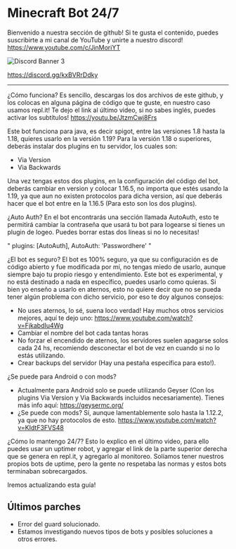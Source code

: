 # Minecraft Bot 24/7
Bienvenido a nuestra sección de github! Si te gusta el contenido, puedes suscribirte a mi canal de YouTube y unirte a nuestro discord!
https://www.youtube.com/c/JinMoriYT

<img src="https://discordapp.com/api/guilds/835595324235317288/widget.png?style=banner3" alt="Discord Banner 3"/>

https://discord.gg/kxBVRrDdky


---------------------------------------

¿Cómo funciona?
Es sencillo, descargas los dos archivos de este github, y los colocas en alguna página de código que te guste, en nuestro caso usamos repl.it!
Te dejo el link al último video, si no sabes inglés, puedes activar los subtítulos!
https://youtu.be/JtzmCwj8Frs

Este bot funciona para java, es decir spigot, entre las versiones 1.8 hasta la 1.18, quieres usarlo en la versión 1.19?
Para la versión 1.18 o superiores, deberás instalar dos plugins en tu servidor, los cuales son:
- Via Version
- Via Backwards

Una vez tengas estos dos plugins, en la configuración del código del bot, deberás cambiar en version y colocar 1.16.5, no importa que estés usando la 1.19, ya que aun no existen protocolos para dicha version, así que deberás hacer que el bot entre en la 1.16.5 (Para esto son los dos plugins).

¿Auto Auth?
En el bot encontrarás una sección llamada AutoAuth, esto te permitirá cambiar la contraseña que usará tu bot para logearse si tienes un plugin de logeo.
Puedes borrar estas dos líneas si no lo necesitas!

" plugins: [AutoAuth],
  AutoAuth: 'Passwordhere' "
  
¿El bot es seguro?
El bot es 100% seguro, ya que su configuración es de código abierto y fue modificada por mí, no tengas miedo de usarlo, aunque siempre bajo tu propio riesgo y entendimiento. Este bot es experimental, y no está destinado a nada en específico, puedes usarlo como quieras.
Si bien yo enseño a usarlo en aternos, esto no quiere decir que no se pueda tener algún problema con dicho servicio, por eso te doy algunos consejos:
- No uses aternos, lo sé, suena loco verdad! Hay muchos otros servicios mejores, aquí te dejo uno: 
https://www.youtube.com/watch?v=FjkabdIu4Wg
- Cambiar el nombre del bot cada tantas horas
- No forzar el encendido de aternos, los servidores suelen apagarse solos cada 24 hs, recomiendo desconectar el bot de vez en cuando si no lo estás utilizando.
- Crear backups del servidor (Hay una pestaña específica para esto!).

¿Se puede para Android o con mods?
- Actualmente para Android solo se puede utilizando Geyser (Con los plugins Via Version y Via Backwards incluidos necesariamente).
Tienes más info aquí: https://geysermc.org/
- ¿Se puede con mods? Sí, aunque lamentablemente solo hasta la 1.12.2, ya que no hay protocolos de esto.
https://www.youtube.com/watch?v=KIdtF3FVS48

¿Cómo lo mantengo 24/7?
Esto lo explico en el último video, para ello puedes usar un uptimer robot, y agregar el link de la parte superior derecha que se genera en repl.it, y agregarlo al monitoreo.
Solíamos tener nuestros propios bots de uptime, pero la gente no respetaba las normas y estos bots terminaban sobrecargados.

Iremos actualizando esta guía!

## Últimos parches
- Error del guard solucionado.
- Estamos investigando nuevos tipos de bots y posibles soluciones a otros errores.
